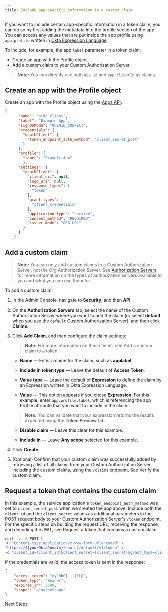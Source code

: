 ```yaml
---
title: Include app-specific information in a custom claim
---
```


If you want to include certain app-specific information in a token claim, you can do so by first adding the metadata into the profile section of the app. You can access any values that are put inside the app profile using `app.profile` written in [Okta Expression Language](/docs/reference/okta-expression-language/).

To include, for example, the app `label` parameter in a token claim:

* Create an app with the Profile object.
* Add a custom claim to your Custom Authorization Server.

> **Note:** You can directly use both `app.id` and `app.clientId` as claims.

## Create an app with the Profile object

Create an app with the Profile object using the [Apps API](/docs/reference/api/apps/).

```json
{
      "name": "oidc_client",
      "label": "Example App",
      "signOnMode": "OPENID_CONNECT",
      "credentials": {
        "oauthClient": {
          "token_endpoint_auth_method": "client_secret_post"
        }
      },
      "profile": {
        "label": "Example App"
        },
      "settings": {
        "oauthClient": {
          "client_uri": null,
          "logo_uri": null,
          "response_types": [
            "token"
          ],
          "grant_types": [
            "client_credentials"
          ],
          "application_type": "service",
          "consent_method": "REQUIRED",
          "issuer_mode": "ORG_URL"
        }
      }
    }
```

## Add a custom claim

> **Note:** You can only add custom claims to a Custom Authorization Server, not the Org Authorization Server. See [Authorization Servers](/docs/guides/customize-authz-server/overview/) for more information on the types of authorization servers available to you and what you can use them for.

To add a custom claim:

1. In the Admin Console, navigate to **Security**, and then **API**.

2. On the **Authorization Servers** tab, select the name of the Custom Authorization Server where you want to add the claim (or select **default** when you use the `default` Custom Authorization Server), and then click **Claims**.

3. Click **Add Claim**, and then configure the claim settings:

    > **Note:** For more information on these fields, see <GuideLink link="../add-custom-claim">Add a custom claim to a token</GuideLink>.

    * **Name** &mdash; Enter a name for the claim, such as **applabel**.

    * **Include in token type** &mdash; Leave the default of **Access Token**.

    * **Value type** &mdash; Leave the default of **Expression** to define the claim by an Expression written in Okta Expression Language.

    * **Value** &mdash; This option appears if you chose **Expression**. For this example, enter `app.profile.label`, which is referencing the app Profile attribute that you want to include in the claim.

    > **Note:** You can validate that your expression returns the results expected using the **Token Preview** tab.

    * **Disable claim** &mdash; Leave this clear for this example.

    * **Include in** &mdash; Leave **Any scope** selected for this example.

4. Click **Create**.

5. (Optional) Confirm that your custom claim was successfully added by retrieving a list of all claims from your Custom Authorization Server, including the custom claims, using the `/claims` endpoint. See <GuideLink link="../add-custom-claim/#verify-the-custom-claim">Verify the custom claim</GuideLink>.

## Request a token that contains the custom claim

In this example, the service application's `token_endpoint_auth_method` was set to `client_secret_post` when we created the app above. Include both the `client_id` and the `client_secret` values as additional parameters in the POST request body to your Custom Authorization Server's `/token` endpoint. For the specific steps on building the request URL, receiving the response, and decoding the JWT, see <GuideLink link="../request-token-claim">Request a token that contains a custom claim</GuideLink>.

```bash
curl -v -X POST \
-H "Content-type:application/x-www-form-urlencoded" \
"https://${yourOktaDomain}/oauth2/default/v1/token" \
-d "client_id={client_id}&client_secret={client_secret}&grant_type=client_credentials&scope=aCustomScope"
```

If the credentials are valid, the access token is sent in the response:

```json
{
    "access_token": "eyJhbG[...]1LQ",
    "token_type": "Bearer",
    "expires_in": 3600,
    "scope": "aCustomScope"
}
```

<NextSectionLink>Next Steps</NextSectionLink>

